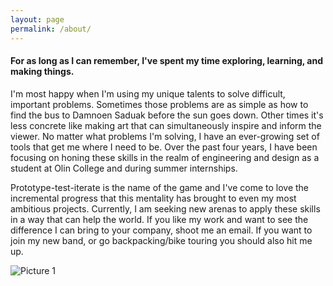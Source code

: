 ```yaml
---
layout: page
permalink: /about/
---
```


#### For as long as I can remember, I've spent my time exploring, learning, and making things.

I'm most happy when I'm using my unique talents to solve difficult, important problems. Sometimes those problems are as simple as how to find the bus to Damnoen Saduak before the sun goes down. Other times it's less concrete like making art that can simultaneously inspire and inform the viewer. No matter what problems I'm solving, I have an ever-growing set of tools that get me where I need to be. Over the past four years, I have been focusing on honing these skills in the realm of engineering and design as a student at Olin College and during summer internships.

Prototype-test-iterate is the name of the game and I've come to love the incremental progress that this mentality has brought to even my most ambitious projects. Currently, I am seeking new arenas to apply these skills in a way that can help the world. If you like my work and want to see the difference I can bring to your company, shoot me an email. If you want to join my new band, or go backpacking/bike touring you should also hit me up. 



![Picture 1]({{"/assets/pano.jpg"|absolute_url}})

